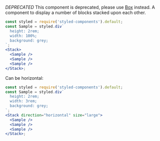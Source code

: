 _DEPRECATED_ This component is deprecated, please use [Box](/#/Layout?id=box) instead.
A component to display a number of blocks stacked upon each other.

```jsx
const styled = require('styled-components').default;
const Sample = styled.div`
  height: 2rem;
  width: 100%;
  background: grey;
`;
<Stack>
  <Sample />
  <Sample />
  <Sample />
</Stack>;
```

Can be horizontal:

```jsx
const styled = require('styled-components').default;
const Sample = styled.div`
  height: 2rem;
  width: 3rem;
  background: grey;
`;
<Stack direction="horizontal" size="large">
  <Sample />
  <Sample />
  <Sample />
</Stack>;
```
